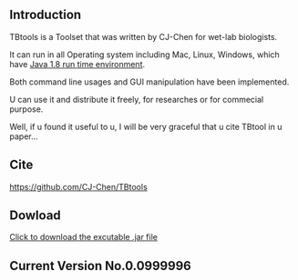

## Introduction
TBtools is a Toolset that was written by CJ-Chen for wet-lab biologists.  

It can run in all Operating system including Mac, Linux, Windows, which have [Java 1.8 run time environment](http://www.oracle.com/technetwork/java/javase/downloads/jre8-downloads-2133155.html).

Both command line usages and GUI manipulation have been implemented.

U can use it and distribute it freely, for researches or for commecial purpose.

Well, if u found it useful to u, I will be very graceful that u cite TBtool in u paper...

## Cite
https://github.com/CJ-Chen/TBtools

## Dowload
[Click to download the excutable .jar file](https://github.com/CJ-Chen/TBtools/archive/master.zip)

## Current Version No.0.0999996